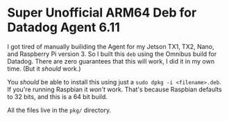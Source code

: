 # Super Unofficial ARM64 Deb for Datadog Agent 6.11

I got tired of manually builiding the Agent for my Jetson TX1, TX2, Nano, and Raspberry Pi version 3. So I built this `deb` using the Omnibus build for Datadog. There are zero guarantees that this will work, I did it in my own time. (But it _should_ work.)

You _should_ be able to install this using just a `sudo dpkg -i <filename>.deb`. If you're running Raspbian it _won't_ work. That's because Raspbian defaults to 32 bits, and this is a 64 bit build.

All the files live in the `pkg/` directory.


